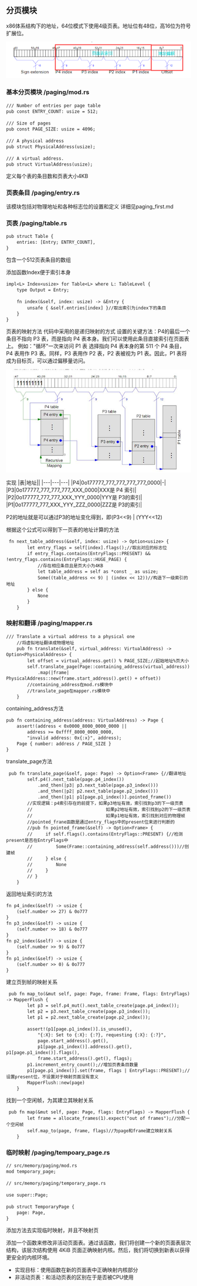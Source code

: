 ## 分页模块


x86体系结构下的地址，64位模式下使用4级页表。地址位有48位，高16位为符号扩展位。

![Alt text](pictrue/虚拟地址.png "optional title")

### 基本分页模块 /paging/mod.rs
```
/// Number of entries per page table
pub const ENTRY_COUNT: usize = 512;

/// Size of pages
pub const PAGE_SIZE: usize = 4096;

/// A physical address
pub struct PhysicalAddress(usize);

/// A virtual address.
pub struct VirtualAddress(usize);
```
定义每个表的条目数和页表大小4KB 

### 页表条目 /paging/entry.rs
该模块包括对物理地址和各种标志位的设置和定义
详细见paging_first.md

### 页表 /paging/table.rs
```
pub struct Table {
    entries: [Entry; ENTRY_COUNT],
}
```
包含一个512页表条目的数组

添加函数Index便于索引本身
```
impl<L> Index<usize> for Table<L> where L: TableLevel {
    type Output = Entry;

    fn index(&self, index: usize) -> &Entry {
        unsafe { &self.entries[index] }//取出索引为index下的条目
    }
}
```
页表的映射方法
代码中采用的是递归映射的方式
设置的关键方法：P4的最后一个条目不指向 P3 表，而是指向 P4 表本身。我们可以使用此条目直接索引在页面表上。
例如："循环"一次来访问 P1 表
选择指向 P4 表本身的第 511 个 P4 条目，P4 表用作 P3 表。同样，P3 表用作 P2 表，P2 表被视为 P1 表。因此，P1 表将成为目标页，可以通过偏移量访问。

![Alt text](pictrue/递归映射.jpg "optional title")

实现
|表|地址||
|---|---|---|
|P4|0o177777_777_777_777_777_0000|-|
|P3|0o177777_777_777_777_XXX_0000|XXX是 P4 索引|
|P2|0o177777_777_777_XXX_YYY_0000|YYY是 P3的索引|
|P1|0o177777_777_XXX_YYY_ZZZ_0000|ZZZ是 P3的索引|

P2的地址就是可以通过P3的地址变化得到，即(P3<<9) | (YYY<<12)

根据这个公式可以得到下一页表的地址计算的方法
```
 fn next_table_address(&self, index: usize) -> Option<usize> {
        let entry_flags = self[index].flags();//取出对应的标志位
        if entry_flags.contains(EntryFlags::PRESENT) && !entry_flags.contains(EntryFlags::HUGE_PAGE) {
            //存在相应条目且是页大小为4KB 
            let table_address = self as *const _ as usize;
            Some((table_address << 9) | (index << 12))//构造下一级索引的地址
        } else {
            None
        }
    }
```
### 映射和翻译 /paging/mapper.rs
```
/// Translate a virtual address to a physical one
    //将虚拟地址翻译成物理地址
    pub fn translate(&self, virtual_address: VirtualAddress) -> Option<PhysicalAddress> {
        let offset = virtual_address.get() % PAGE_SIZE;//起始地址%页大小
        self.translate_page(Page::containing_address(virtual_address))
            .map(|frame| PhysicalAddress::new(frame.start_address().get() + offset))
        //containing_address在mod.rs模块中
        //translate_page在mapper.rs模块中
    }

```


containing_address方法
```
pub fn containing_address(address: VirtualAddress) -> Page {
    assert!(address < 0x0000_8000_0000_0000 ||
        address >= 0xffff_8000_0000_0000,
        "invalid address: 0x{:x}", address);
    Page { number: address / PAGE_SIZE }
}
```

translate_page方法
```
 pub fn translate_page(&self, page: Page) -> Option<Frame> {//翻译地址
        self.p4().next_table(page.p4_index())
            .and_then(|p3| p3.next_table(page.p3_index()))
            .and_then(|p2| p2.next_table(page.p2_index()))
            .and_then(|p1| p1[page.p1_index()].pointed_frame())
        //实现逻辑：p4索引存在的前提下，如果p3地址有效，索引找到p3的下一级页表
        //                            如果p2地址有效，索引找到p2的下一级页表
        //                            如果p1地址有效，索引找到对应的物理帧
        //pointed_frane函数是通过entry_flags中的present位来进行判断的
        //pub fn pointed_frame(&self) -> Option<Frame> {
        //     if self.flags().contains(EntryFlags::PRESENT) {//检测present是否在EntryFlags中
        //         Some(Frame::containing_address(self.address()))//创建帧
        //     } else {
        //         None
        //     }
        // }
    }
```

返回地址索引的方法
```
fn p4_index(&self) -> usize {
    (self.number >> 27) & 0o777
}
fn p3_index(&self) -> usize {
    (self.number >> 18) & 0o777
}
fn p2_index(&self) -> usize {
    (self.number >> 9) & 0o777
}
fn p1_index(&self) -> usize {
    (self.number >> 0) & 0o777
}
```
建立页到帧的映射关系
```
 pub fn map_to(&mut self, page: Page, frame: Frame, flags: EntryFlags) -> MapperFlush {
        let p3 = self.p4_mut().next_table_create(page.p4_index());
        let p2 = p3.next_table_create(page.p3_index());
        let p1 = p2.next_table_create(page.p2_index());

        assert!(p1[page.p1_index()].is_unused(),
            "{:X}: Set to {:X}: {:?}, requesting {:X}: {:?}",
            page.start_address().get(),
            p1[page.p1_index()].address().get(), p1[page.p1_index()].flags(),
            frame.start_address().get(), flags);
        p1.increment_entry_count();//增加页表条目数量
        p1[page.p1_index()].set(frame, flags | EntryFlags::PRESENT);//设置present位，不设置对于映射页面没有意义
        MapperFlush::new(page)
    }
```
找到一个空闲帧，为其建立其映射关系
```
 pub fn map(&mut self, page: Page, flags: EntryFlags) -> MapperFlush {
        let frame = allocate_frames(1).expect("out of frames");//分配一个空闲帧
        self.map_to(page, frame, flags)//为page和frame建立映射关系
    }
```

### 临时映射 /paging/tempoary_page.rs


```
// src/memory/paging/mod.rs
mod temporary_page;

// src/memory/paging/temporary_page.rs

use super::Page;

pub struct TemporaryPage {
    page: Page,
}
```
添加方法去实现临时映射，并且不映射页


添加一个函数来修改非活动页面表。通过该函数，我们将创建一个新的页面表层次结构，该层次结构使用 4KiB 页面正确映射内核。然后，我们将切换到新表以获得更安全的内核环境。

- 实现目标：使用函数在新的页面表中正确映射内核部分
- 非活动页表：和活动页表的区别在于是否被CPU使用




